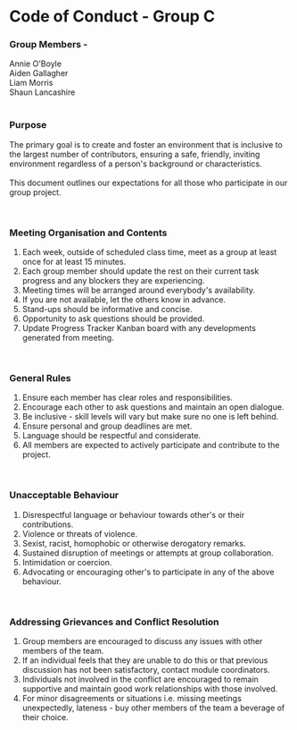 <h1> Code of Conduct - Group C</h1>

<p><h3> Group Members -</h3>
Annie O'Boyle <br>
Aiden Gallagher <br>
Liam Morris <br>
Shaun Lancashire

<br>
<br>


### Purpose
The primary goal is to create and foster an environment that is inclusive to the largest number of contributors,
ensuring a safe, friendly, inviting environment regardless of a person's background or characteristics. <br>
<br>
This document outlines our expectations for all those who participate in our group project.

<br>

### Meeting Organisation and Contents
1. Each week, outside of scheduled class time, meet as a group at least once for at least 15 minutes.
2. Each group member should update the rest on their current task progress and any blockers they are experiencing.
3. Meeting times will be arranged around everybody's availability.
4. If you are not available, let the others know in advance.
5. Stand-ups should be informative and concise.
6. Opportunity to ask questions should be provided.
7. Update Progress Tracker Kanban board with any developments generated from meeting.

<br>

### General Rules
1. Ensure each member has clear roles and responsibilities.
2. Encourage each other to ask questions and maintain an open dialogue.
3. Be inclusive - skill levels will vary but make sure no one is left behind.
4. Ensure personal and group deadlines are met.
5. Language should be respectful and considerate.
6. All members are expected to actively participate and contribute to the project.

<br>

### Unacceptable Behaviour
1. Disrespectful language or behaviour towards other's or their contributions.
2. Violence or threats of violence.
3. Sexist, racist, homophobic or otherwise derogatory remarks.
4. Sustained disruption of meetings or attempts at group collaboration.
5. Intimidation or coercion.
6. Advocating or encouraging other's to participate in any of the above behaviour.

<br>

### Addressing Grievances and Conflict Resolution
1. Group members are encouraged to discuss any issues with other members of the team.
2. If an individual feels that they are unable to do this or that previous discussion has not been
   satisfactory, contact module coordinators.
3. Individuals not involved in the conflict are encouraged to remain supportive and maintain good work relationships
   with those involved.
4. For minor disagreements or situations i.e. missing meetings unexpectedly, lateness - buy other members of the team a 
beverage of their choice.